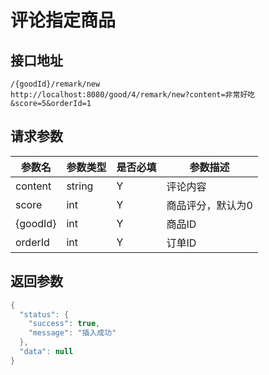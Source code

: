 # 评论指定商品

## 接口地址
```
/{goodId}/remark/new
http://localhost:8080/good/4/remark/new?content=非常好吃&score=5&orderId=1
```

## 请求参数
|参数名|参数类型|是否必填|参数描述|
|-----|------|-------|-------|
|content|string|Y|评论内容|
|score|int|Y|商品评分，默认为0|
|{goodId}|int|Y|商品ID|
|orderId|int|Y|订单ID|

## 返回参数
```Java
{
  "status": {
    "success": true,
    "message": "插入成功"
  },
  "data": null
}
```
